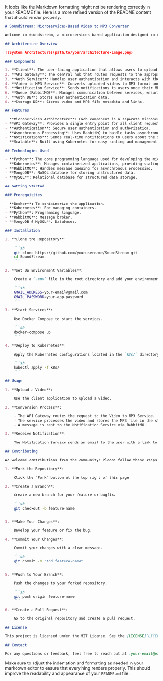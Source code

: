 It looks like the Markdown formatting might not be rendering correctly in your README file. Here is a more refined version of the README content that should render properly:

```markdown
# SoundStream: Microservices-Based Video to MP3 Converter

Welcome to SoundStream, a microservices-based application designed to convert videos to MP3 format. This project leverages a variety of modern technologies to provide a scalable, efficient, and reliable service. It includes microservice architectures and distributed systems using Python, Kubernetes, RabbitMQ, MongoDB, and MySQL.

## Architecture Overview

![System Architecture](path/to/your/architecture-image.png)

### Components

1. **Client**: The user-facing application that allows users to upload videos for conversion.
2. **API Gateway**: The central hub that routes requests to the appropriate services.
3. **Auth Service**: Handles user authentication and interacts with the Auth DB.
4. **Video to MP3 Service**: Converts uploaded videos to MP3 format and stores the results in the storage DB.
5. **Notification Service**: Sends notifications to users once their MP3 files are ready.
6. **Queue (RabbitMQ)**: Manages communication between services, ensuring reliable message passing.
7. **Auth DB**: Stores user authentication data.
8. **Storage DB**: Stores video and MP3 file metadata and links.

## Features

- **Microservices Architecture**: Each component is a separate microservice, making the system modular and easy to scale.
- **API Gateway**: Provides a single entry point for all client requests, improving security and manageability.
- **Authentication**: Secure user authentication and authorization.
- **Asynchronous Processing**: Uses RabbitMQ to handle tasks asynchronously, improving system responsiveness.
- **Notifications**: Sends real-time notifications to users about the status of their requests.
- **Scalable**: Built using Kubernetes for easy scaling and management.

## Technologies Used

- **Python**: The core programming language used for developing the microservices.
- **Kubernetes**: Manages containerized applications, providing scaling and reliability.
- **RabbitMQ**: Handles message queuing for asynchronous processing.
- **MongoDB**: NoSQL database for storing unstructured data.
- **MySQL**: Relational database for structured data storage.

## Getting Started

### Prerequisites

- **Docker**: To containerize the application.
- **Kubernetes**: For managing containers.
- **Python**: Programming language.
- **RabbitMQ**: Message broker.
- **MongoDB & MySQL**: Databases.

### Installation

1. **Clone the Repository**:

    ```sh
    git clone https://github.com/yourusername/SoundStream.git
    cd SoundStream
    ```

2. **Set Up Environment Variables**:

    Create a `.env` file in the root directory and add your environment variables.

    ```sh
    GMAIL_ADDRESS=your-email@gmail.com
    GMAIL_PASSWORD=your-app-password
    ```

3. **Start Services**:

    Use Docker Compose to start the services.

    ```sh
    docker-compose up
    ```

4. **Deploy to Kubernetes**:

    Apply the Kubernetes configurations located in the `k8s/` directory.

    ```sh
    kubectl apply -f k8s/
    ```

## Usage

1. **Upload a Video**:

    Use the client application to upload a video.

2. **Conversion Process**:

    - The API Gateway routes the request to the Video to MP3 Service.
    - The service processes the video and stores the MP3 file in the storage DB.
    - A message is sent to the Notification Service via RabbitMQ.

3. **Receive Notification**:

    The Notification Service sends an email to the user with a link to download the MP3 file.

## Contributing

We welcome contributions from the community! Please follow these steps to contribute:

1. **Fork the Repository**:

    Click the "Fork" button at the top right of this page.

2. **Create a Branch**:

    Create a new branch for your feature or bugfix.

    ```sh
    git checkout -b feature-name
    ```

3. **Make Your Changes**:

    Develop your feature or fix the bug.

4. **Commit Your Changes**:

    Commit your changes with a clear message.

    ```sh
    git commit -m "Add feature-name"
    ```

5. **Push to Your Branch**:

    Push the changes to your forked repository.

    ```sh
    git push origin feature-name
    ```

6. **Create a Pull Request**:

    Go to the original repository and create a pull request.

## License

This project is licensed under the MIT License. See the [LICENSE](LICENSE) file for details.

## Contact

For any questions or feedback, feel free to reach out at [your-email@example.com](mailto:your-email@example.com).
```

Make sure to adjust the indentation and formatting as needed in your markdown editor to ensure that everything renders properly. This should improve the readability and appearance of your `README.md` file.